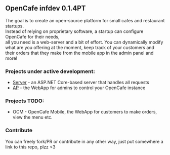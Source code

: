 ## OpenCafe infdev 0.1.4PT
The goal is to create an open-source platform for small cafes and restaurant startups.  
Instead of relying on proprietary software, a startup can configure OpenCafe for their needs,  
all you need is a web-server and a bit of effort. You can dynamically modify what are you offering at the moment, 
keep track of your customers and their orders that they make from the mobile app in the admin panel and more! 

### Projects under active development: 
<ul>
<li><a href="https://github.com/ztrixdev/OpenCafe/tree/main/server">Server</a> - an ASP.NET Core-based server that handles all requests</li>
<li><a href="https://github.com/ztrixdev/OpenCafe/tree/main/panel">AP</a> - the WebApp for admins to control your OpenCafe instance</li>
</ul>

### Projects TODO:
<ul>
<li>OCM - OpenCafe Mobile, the WebApp for customers to make orders, view the menu etc.</li>
</ul>

### Contribute
You can freely fork/PR or contribute in any other way, just put somewhere a link to this repo, plzz <3
